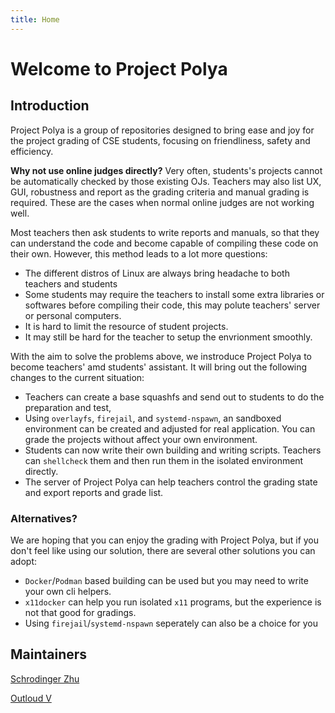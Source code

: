 ```yaml
---
title: Home
---
```


# Welcome to Project Polya

## Introduction
Project Polya is a group of repositories designed to bring ease and joy for the project grading of CSE
students, focusing on friendliness, safety and efficiency.

**Why not use online judges directly?** Very often, students's projects cannot be automatically checked 
by those existing OJs. Teachers may also list UX, GUI, robustness and report as the grading criteria
and manual grading is required. These are the cases when normal online judges are not working well. 

Most teachers then ask students to write reports and manuals, so that they can understand the code and become capable of compiling these code on their own. However, this method leads to a lot more questions:

- The different distros of Linux are always bring headache to both teachers and students
- Some students may require the teachers to install some extra libraries or softwares before compiling their code, this may polute teachers' server or personal computers.
- It is hard to limit the resource of student projects.
- It may still be hard for the teacher to setup the envrionment smoothly.

With the aim to solve the problems above, we instroduce Project Polya to become teachers' amd students' assistant. It will bring out the following changes to the current situation:
- Teachers can create a base squashfs and send out to students to do the preparation and test, 
- Using `overlayfs`, `firejail`, and `systemd-nspawn`, an sandboxed environment can be created and adjusted for real application. You can grade the projects without affect your own environment.
- Students can now write their own building and writing scripts. Teachers can `shellcheck` them and then run them in the isolated environment directly.
- The server of Project Polya can help teachers control the grading state and export reports and grade list.


### Alternatives?
We are hoping that you can enjoy the grading with Project Polya, but if you don't feel like using our solution, there are several other solutions you can adopt:
- `Docker`/`Podman` based building can be used but you may need to write your own cli helpers.
- `x11docker` can help you run isolated `x11` programs, but the experience is not that good for gradings. 
- Using `firejail`/`systemd-nspawn` seperately can also be a choice for you



## Maintainers

[Schrodinger Zhu](https://github.com/schrodingerzhu)

[Outloud V](https://github.com/outloudvi)




